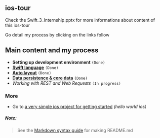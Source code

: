 ## ios-tour

Check the Swift_3_Internship.pptx for more informations about content of this ios-tour

Go detail my process by clicking on the links follow

## Main content and my process

* **Setting up development environment** `(Done)`
* **[Swift language](https://github.com/qilytquang/swift-language)** `(Done)`
* **[Auto layout](https://github.com/qilytquang/auto-layout)** `(Done)`
* **[Data persistence & core data](https://github.com/qilytquang/core-data)** `(Done)`
* *Working with REST and Web Requests* `(In progress)`

### More
* Go to [a very simple ios project for getting started](https://github.com/qilytquang/ios-hello-world)
*(hello world ios)*
   
##### Note:
> See the [Markdown syntax guide](https://confluence.atlassian.com/bitbucketserver/markdown-syntax-guide-776639995.html)
> for making README.md
